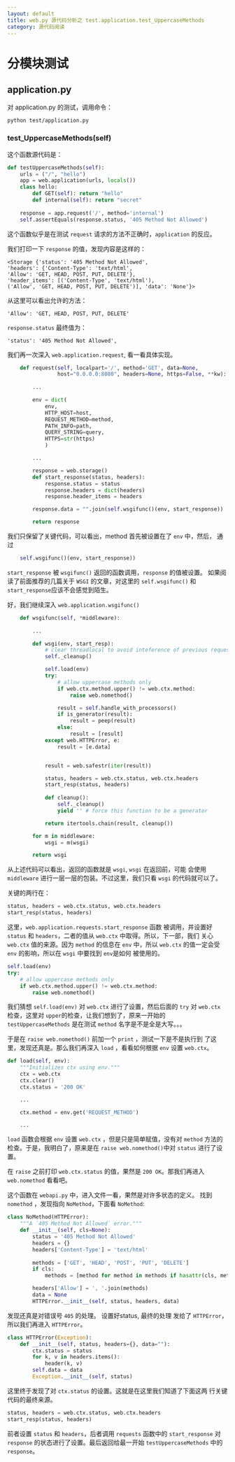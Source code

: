 ```yaml
---
layout: default
title: web.py 源代码分析之 test.application.test_UppercaseMethods
category: 源代码阅读
---
```


# 分模块测试

## application.py

对 application.py 的测试，调用命令：

    python test/application.py


### test_UppercaseMethods(self)

这个函数源代码是：

```python
def testUppercaseMethods(self):
    urls = ("/", "hello")
    app = web.application(urls, locals())
    class hello:
        def GET(self): return "hello"
        def internal(self): return "secret"
        
    response = app.request('/', method='internal')
    self.assertEquals(response.status, '405 Method Not Allowed')
```

这个函数似乎是在测试 `request` 请求的方法不正确时，`application`
的反应。

我们打印一下 `response` 的值，发现内容是这样的：

    <Storage {'status': '405 Method Not Allowed', 
    'headers': {'Content-Type': 'text/html', 
    'Allow': 'GET, HEAD, POST, PUT, DELETE'}, 
    'header_items': [('Content-Type', 'text/html'), 
    ('Allow', 'GET, HEAD, POST, PUT, DELETE')], 'data': 'None'}>

从这里可以看出允许的方法：

    'Allow': 'GET, HEAD, POST, PUT, DELETE'

`response.status` 最终值为：

    'status': '405 Method Not Allowed',


我们再一次深入 `web.application.request`, 看一看具体实现。

```python
    def request(self, localpart='/', method='GET', data=None,
                host="0.0.0.0:8080", headers=None, https=False, **kw):
        
        ...

        env = dict(
            env, 
            HTTP_HOST=host, 
            REQUEST_METHOD=method, 
            PATH_INFO=path, 
            QUERY_STRING=query, 
            HTTPS=str(https)
            )

        ...

        response = web.storage()
        def start_response(status, headers):
            response.status = status
            response.headers = dict(headers)
            response.header_items = headers

        response.data = "".join(self.wsgifunc()(env, start_response))

        return response
```

我们只保留了关键代码，可以看出，method 首先被设置在了 `env` 中，然后，
通过 

```python
    self.wsgifunc()(env, start_response))
```

`start_response` 被 `wsgifunc()` 返回的函数调用，`response` 的值被设置。 如果阅读了前面推荐的几篇关于 `WSGI` 的文章，对这里的 `self.wsgifunc()` 和 `start_response`应该不会感觉到陌生。

好，我们继续深入 `web.application.wsgifunc()`

```python
    def wsgifunc(self, *middleware):
        
        ...

        def wsgi(env, start_resp):
            # clear threadlocal to avoid inteference of previous requests
            self._cleanup()

            self.load(env)
            try:
                # allow uppercase methods only
                if web.ctx.method.upper() != web.ctx.method:
                    raise web.nomethod()

                result = self.handle_with_processors()
                if is_generator(result):
                    result = peep(result)
                else:
                    result = [result]
            except web.HTTPError, e:
                result = [e.data]


            result = web.safestr(iter(result))

            status, headers = web.ctx.status, web.ctx.headers
            start_resp(status, headers)
            
            def cleanup():
                self._cleanup()
                yield '' # force this function to be a generator

            return itertools.chain(result, cleanup())

        for m in middleware: 
            wsgi = m(wsgi)

        return wsgi
```

从上述代码可以看出，返回的函数就是 `wsgi`, `wsgi` 在返回前，可能
会使用 `middleware` 进行一层一层的包装。不过这里，我们只看 `wsgi`
的代码就可以了。

关键的两行在：

```python
status, headers = web.ctx.status, web.ctx.headers
start_resp(status, headers)
```

这里，`web.application.requests.start_response` 函数 被调用，并设置好
`status` 和 `headers`，二者的值从 `web.ctx` 中取得。所以，下一部，我们
关心 `web.ctx` 值的来源。因为 `method` 的信息在 `env` 中，所以 
`web.ctx` 的值一定会受 `env` 的影响，所以在 `wsgi` 中要找到 `env`是如何
被使用的。

```python
self.load(env)
try:
    # allow uppercase methods only
    if web.ctx.method.upper() != web.ctx.method:
        raise web.nomethod()
```

我们猜想 `self.load(env)` 对 `web.ctx` 进行了设置，然后后面的 `try`
对 `web.ctx` 检查，这里对 `upper`的检查，让我们想到了，原来一开始的
`testUppercaseMethods` 是在测试 `method` 名字是不是全是大写。。。

于是在 `raise web.nomethod()` 前加一个 `print` ，测试一下是不是执行到
了这里，发现还真是。那么我们再深入 `load` ，看看如何根据 `env` 设置
`web.ctx`。

```python
def load(self, env):
    """Initializes ctx using env."""
    ctx = web.ctx
    ctx.clear()
    ctx.status = '200 OK'

    ...

    ctx.method = env.get('REQUEST_METHOD')

    ...
```

`load` 函数会根据 `env` 设置 `web.ctx` ，但是只是简单赋值，没有对
`method` 方法的检查。于是，我明白了，原来是在 `raise web.nomethod()`中对
`status` 进行了设置。

在 `raise` 之前打印 `web.ctx.status` 的值，果然是 `200 OK`。那我们再进入
`web.nomethod` 看看吧。

这个函数在 `webapi.py` 中，进入文件一看，果然是对许多状态的定义。
找到 `nomethod` ，发现指向 `NoMethod`，下面看 `NoMethod`:

```python
class NoMethod(HTTPError):
    """A `405 Method Not Allowed` error."""
    def __init__(self, cls=None):
        status = '405 Method Not Allowed'
        headers = {}
        headers['Content-Type'] = 'text/html'
        
        methods = ['GET', 'HEAD', 'POST', 'PUT', 'DELETE']
        if cls:
            methods = [method for method in methods if hasattr(cls, method)]

        headers['Allow'] = ', '.join(methods)
        data = None
        HTTPError.__init__(self, status, headers, data)
```

发现还真是对错误号 `405` 的处理。 设置好status, 最终的处理
发给了 `HTTPError`，所以我们再进入 `HTTPError`。

```python
class HTTPError(Exception):
    def __init__(self, status, headers={}, data=""):
        ctx.status = status
        for k, v in headers.items():
            header(k, v)
        self.data = data
        Exception.__init__(self, status)
```

这里终于发现了对 `ctx.status` 的设置。这就是在这里我们知道了下面这两
行关键代码的最终来源。

```python
status, headers = web.ctx.status, web.ctx.headers
start_resp(status, headers)
```

前者设置 `status` 和 `headers`，后者调用 `requests` 函数中的 `start_response` 对
 `response` 的状态进行了设置。最后返回给最一开始 `testUppercaseMethods` 中的 
 `response`。


